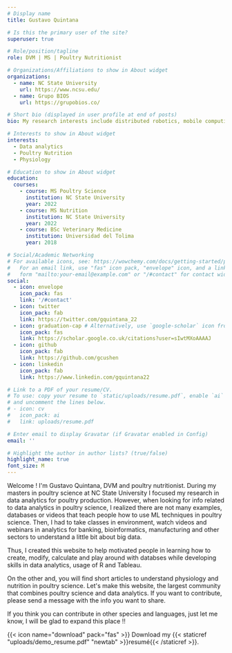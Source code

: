 ```yaml
---
# Display name
title: Gustavo Quintana

# Is this the primary user of the site?
superuser: true

# Role/position/tagline
role: DVM | MS | Poultry Nutritionist

# Organizations/Affiliations to show in About widget
organizations:
  - name: NC State University
    url: https://www.ncsu.edu/
  - name: Grupo BIOS
    url: https://grupobios.co/

# Short bio (displayed in user profile at end of posts)
bio: My research interests include distributed robotics, mobile computing and programmable matter.

# Interests to show in About widget
interests:
  - Data analytics
  - Poultry Nutrition
  - Physiology

# Education to show in About widget
education:
  courses:
    - course: MS Poultry Science
      institution: NC State University
      year: 2022
    - course: MS Nutrition
      institution: NC State University
      year: 2022
    - course: BSc Veterinary Medicine
      institution: Universidad del Tolima
      year: 2018

# Social/Academic Networking
# For available icons, see: https://wowchemy.com/docs/getting-started/page-builder/#icons
#   For an email link, use "fas" icon pack, "envelope" icon, and a link in the
#   form "mailto:your-email@example.com" or "/#contact" for contact widget.
social:
  - icon: envelope
    icon_pack: fas
    link: '/#contact'
  - icon: twitter
    icon_pack: fab
    link: https://twitter.com/gquintana_22
  - icon: graduation-cap # Alternatively, use `google-scholar` icon from `ai` icon pack
    icon_pack: fas
    link: https://scholar.google.co.uk/citations?user=sIwtMXoAAAAJ
  - icon: github
    icon_pack: fab
    link: https://github.com/gcushen
  - icon: linkedin
    icon_pack: fab
    link: https://www.linkedin.com/gquintana22

# Link to a PDF of your resume/CV.
# To use: copy your resume to `static/uploads/resume.pdf`, enable `ai` icons in `params.toml`,
# and uncomment the lines below.
# - icon: cv
#   icon_pack: ai
#   link: uploads/resume.pdf

# Enter email to display Gravatar (if Gravatar enabled in Config)
email: ''

# Highlight the author in author lists? (true/false)
highlight_name: true
font_size: M
---
```


Welcome ! I'm Gustavo Quintana, DVM and poultry nutritionist. During my masters in poultry science at NC State University I focused my research in data analytics for poultry production. However, when looking for info related to data analytics in poultry science, I realized there are not many examples, databases or videos that teach people how to use ML techniques in poultry science. Then, I had to take classes in environment, watch videos and webinars in analytics for banking, bioinformatics, manufacturing  and other sectors to understand a little bit about big data.

Thus, I created this website to help motivated people in learning how to create, modify, calculate and play around with databses while developing skills in data analytics, usage of R and Tableau.

On the other and, you will find short articles to understand physiology and nutrition in poultry science. Let's make this website, the largest community that combines poultry science and data analytics. If you want to contribute, please send a message with the info you want to share.

If you think you can contribute in other species and languages, just let me know, I will be glad to expand this place !!

{{< icon name="download" pack="fas" >}} Download my {{< staticref "uploads/demo_resume.pdf" "newtab" >}}resumé{{< /staticref >}}.
